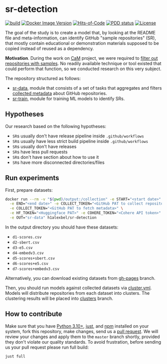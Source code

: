# sr-detection

[![build](https://github.com/h1alexbel/sr-detection/actions/workflows/build.yml/badge.svg)](https://github.com/h1alexbel/sr-detection/actions/workflows/build.yml)
[![Docker Image Version](https://img.shields.io/docker/v/h1alexbel/sr-detection)](https://hub.docker.com/repository/docker/h1alexbel/sr-detection)
[![Hits-of-Code](https://hitsofcode.com/github/h1alexbel/sr-detection)](https://hitsofcode.com/view/github/h1alexbel/sr-detection)
[![PDD status](http://www.0pdd.com/svg?name=h1alexbel/sr-detection)](http://www.0pdd.com/p?name=h1alexbel/sr-detection)
[![License](https://img.shields.io/badge/license-MIT-green.svg)](https://github.com/h1alexbel/sr-detection/blob/master/LICENSE.txt)

The goal of the study is to create a model that, by looking at the README file
and meta-information, can identify GitHub "sample repositories" (SR), that
mostly contain educational or demonstration materials supposed to be copied
instead of reused as a dependency.

**Motivation**. During the work on [CaM] project, we were required to
[filter out repositories with samples][cam-227]. No readily available
technique or tool existed that could perform that function, so we conducted
research on this very subject.

The repository structured as follows:

* [sr-data](/sr-data), module that consists of a set of tasks that aggregates
and filters [collected metadata] about GitHub repositories.
* [sr-train](/sr-train), module for training ML models to identify SRs.

## Hypotheses

Our research based on the following hypotheses:

* `SR`s usually don't have release pipeline inside `.github/workflows`
* `SR`s usually have less strict build pipeline inside `.github/workflows`
* `SR`s usually don't have releases
* `SR`s have less pull requests
* `SR`s don't have section about how to use it
* `SR`s have more disconnected directories/files

## Run experiments

First, prepare datasets:

```bash
docker run --rm -v "$(pwd)/output:/collection" -e START="<start date>" \
  -e END="<end date>" -e COLLECT_TOKEN="<GitHub PAT to collect repositories>" \
  -e COLLECT_TOKEN="<GitHub PAT to fetch metadata>" \
  -e HF_TOKEN="<Huggingface PAT>" -e COHERE_TOKEN="<Cohere API token>" \
  -e OUT="sr-data" h1alexbel/sr-detection
```

In the output directory you should have these datasets:

* `d1-scores.csv`
* `d2-sbert.csv`
* `d3-e5.csv`
* `d4-embedv3.csv`
* `d5-scores+sbert.csv`
* `d6-scores+e5.csv`
* `d7-scores+embedv3.csv`

Alternatively, you can download existing datasets from [gh-pages] branch.

Then, you should run models against collected datasets via [cluster.yml]. Models
will distribute repositories from each dataset into clusters. The clustering
results will be placed into [clusters] branch.

## How to contribute

Make sure that you have [Python 3.10+], [just], and [npm] installed on your
system, fork this repository, make changes, send us a [pull request][guidelines].
We will review your changes and apply them to the `master` branch shortly,
provided they don't violate our quality standards. To avoid frustration, before
sending us your pull request please run full build:

```bash
just full
```

[CaM]: https://github.com/yegor256/cam
[cam-227]: https://github.com/yegor256/cam/issues/227
[guidelines]: https://www.yegor256.com/2014/04/15/github-guidelines.html
[Python 3.10+]: https://www.python.org/downloads/release/python-3100
[npm]: https://docs.npmjs.com/downloading-and-installing-node-js-and-npm
[just]: https://just.systems/man/en/chapter_4.html
[gh-pages]: https://github.com/h1alexbel/sr-detection/tree/gh-pages
[collected metadata]: sr-data/README.md#collected-metadata
[collected metadata]: sr-data/README.md#collected-metadata
[cluster.yml]: https://github.com/h1alexbel/sr-detection/blob/master/.github/workflows/cluster.yml
[clusters]: https://github.com/h1alexbel/sr-detection/tree/clusters

